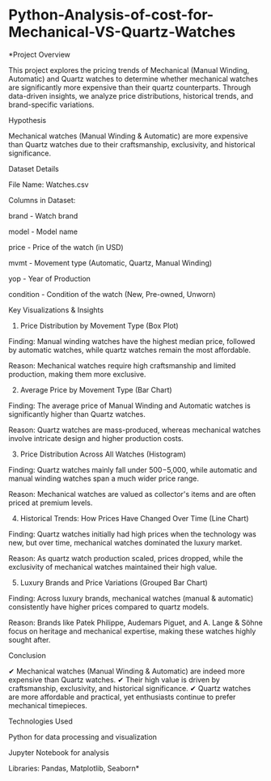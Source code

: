 # Python-Analysis-of-cost-for-Mechanical-VS-Quartz-Watches

*Project Overview

This project explores the pricing trends of Mechanical (Manual Winding, Automatic) and Quartz watches to determine whether mechanical watches are significantly more expensive than their quartz counterparts. Through data-driven insights, we analyze price distributions, historical trends, and brand-specific variations.

Hypothesis

Mechanical watches (Manual Winding & Automatic) are more expensive than Quartz watches due to their craftsmanship, exclusivity, and historical significance.

Dataset Details

File Name: Watches.csv

Columns in Dataset:

brand - Watch brand

model - Model name

price - Price of the watch (in USD)

mvmt - Movement type (Automatic, Quartz, Manual Winding)

yop - Year of Production

condition - Condition of the watch (New, Pre-owned, Unworn)

Key Visualizations & Insights

1. Price Distribution by Movement Type (Box Plot)

Finding: Manual winding watches have the highest median price, followed by automatic watches, while quartz watches remain the most affordable.

Reason: Mechanical watches require high craftsmanship and limited production, making them more exclusive.

2. Average Price by Movement Type (Bar Chart)

Finding: The average price of Manual Winding and Automatic watches is significantly higher than Quartz watches.

Reason: Quartz watches are mass-produced, whereas mechanical watches involve intricate design and higher production costs.

3. Price Distribution Across All Watches (Histogram)

Finding: Quartz watches mainly fall under $500-$5,000, while automatic and manual winding watches span a much wider price range.

Reason: Mechanical watches are valued as collector's items and are often priced at premium levels.

4. Historical Trends: How Prices Have Changed Over Time (Line Chart)

Finding: Quartz watches initially had high prices when the technology was new, but over time, mechanical watches dominated the luxury market.

Reason: As quartz watch production scaled, prices dropped, while the exclusivity of mechanical watches maintained their high value.

5. Luxury Brands and Price Variations (Grouped Bar Chart)

Finding: Across luxury brands, mechanical watches (manual & automatic) consistently have higher prices compared to quartz models.

Reason: Brands like Patek Philippe, Audemars Piguet, and A. Lange & Söhne focus on heritage and mechanical expertise, making these watches highly sought after.

Conclusion

✔ Mechanical watches (Manual Winding & Automatic) are indeed more expensive than Quartz watches.
✔ Their high value is driven by craftsmanship, exclusivity, and historical significance.
✔ Quartz watches are more affordable and practical, yet enthusiasts continue to prefer mechanical timepieces.

Technologies Used

Python for data processing and visualization

Jupyter Notebook for analysis

Libraries: Pandas, Matplotlib, Seaborn*
